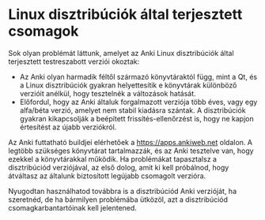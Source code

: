 # Linux disztribúciók által terjesztett csomagok

Sok olyan problémát láttunk, amelyet az Anki Linux disztribúciók által terjesztett testreszabott verziói okoztak:

- Az Anki olyan harmadik féltől származó könyvtáraktól függ, mint a Qt, és a Linux disztribúciók gyakran helyettesítik e könyvtárak különböző verzióit anélkül, hogy tesztelnék a változások hatását.
- Előfordul, hogy az Anki általuk forgalmazott verziója több éves, vagy egy alfa/béta verzió, amelyet nem stabil kiadásra szántak. A disztribúciók gyakran kikapcsolják a beépített frissítés-ellenőrzést is, hogy ne kapjon értesítést az újabb verziókról.

Az Anki futtatható buildjei elérhetőek a <https://apps.ankiweb.net> oldalon. A legtöbb szükséges könyvtárat tartalmazzák, és az Anki tesztelve van, hogy ezekkel a könyvtárakkal működik. Ha problémákat tapasztalsz a disztribúciód verziójával, az első dolog, amit ki kell próbálnod, hogy átváltasz az általunk biztosított legújabb csomagolt verzióra.

Nyugodtan használhatod továbbra is a disztribúciód Anki verzióját, ha szeretnéd, de ha bármilyen problémába ütközöl, azt a disztribúciód csomagkarbantartóinak kell jelentened.

